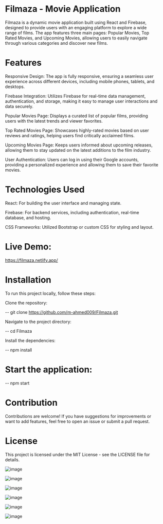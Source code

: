 # Filmaza - Movie Application
Filmaza is a dynamic movie application built using React and Firebase, designed to provide users with an engaging platform to explore a wide range of films.
The app features three main pages: Popular Movies, Top Rated Movies, and Upcoming Movies, allowing users to easily navigate through various categories and discover new films.

# Features
Responsive Design: The app is fully responsive, ensuring a seamless user experience across different devices, including mobile phones, tablets, and desktops.

Firebase Integration: Utilizes Firebase for real-time data management, authentication, and storage, making it easy to manage user interactions and data securely.

Popular Movies Page: Displays a curated list of popular films, providing users with the latest trends and viewer favorites.

Top Rated Movies Page: Showcases highly-rated movies based on user reviews and ratings, helping users find critically acclaimed films.

Upcoming Movies Page: Keeps users informed about upcoming releases, allowing them to stay updated on the latest additions to the film industry.

User Authentication: Users can log in using their Google accounts, providing a personalized experience and allowing them to save their favorite movies.

# Technologies Used
React: For building the user interface and managing state.

Firebase: For backend services, including authentication, real-time database, and hosting.

CSS Frameworks: Utilized Bootstrap or custom CSS for styling and layout.

# Live Demo:
https://filmaza.netlify.app/

# Installation
To run this project locally, follow these steps:

Clone the repository:

-- git clone https://github.com/m-ahmed009/Filmaza.git

Navigate to the project directory:

-- cd Filmaza

Install the dependencies:

-- npm install

# Start the application:

-- npm start

# Contribution
Contributions are welcome! If you have suggestions for improvements or want to add features, feel free to open an issue or submit a pull request.

# License
This project is licensed under the MIT License - see the LICENSE file for details.


![image](https://github.com/user-attachments/assets/e985bbae-7912-4bcd-a2a8-f1abbbf2b1a4)

![image](https://github.com/user-attachments/assets/a652bd37-847c-4740-b12d-fa5b61c1309d)

![image](https://github.com/user-attachments/assets/f2c47550-588e-4a88-ae0b-3f8b7b8e5fa6)

![image](https://github.com/user-attachments/assets/c826255c-ff90-406d-9218-eb72c9089e0a)

![image](https://github.com/user-attachments/assets/c62dee73-78ea-40a0-8984-3b6978c4b3bf)

![image](https://github.com/user-attachments/assets/a45ab906-c834-4c76-a09d-d423c501e05d)







